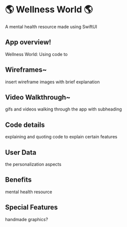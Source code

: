 #  🌎 Wellness World 🌎 
A mental health resource made using SwiftUI

## App overview!
Wellness World: Using code to 



## Wireframes~
insert wireframe images with brief explanation


## Video Walkthrough~
gifs and videos walking through the app with subheading

## Code details
explaining and quoting code to explain certain features

## User Data
the personalization aspects

## Benefits
mental health resource


## Special Features
handmade graphics?
